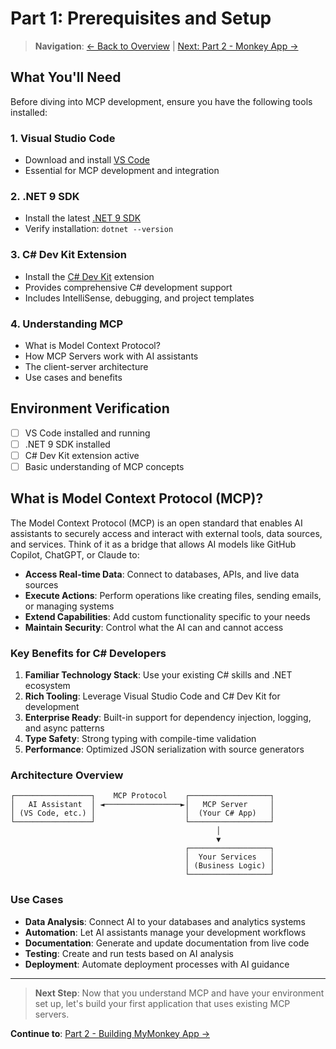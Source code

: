 # Part 1: Prerequisites and Setup

> **Navigation**: [← Back to Overview](README.md) | [Next: Part 2 - Monkey App →](part2-monkey-app.md)

## What You'll Need
Before diving into MCP development, ensure you have the following tools installed:

### 1. Visual Studio Code
- Download and install [VS Code](https://code.visualstudio.com/)
- Essential for MCP development and integration

### 2. .NET 9 SDK
- Install the latest [.NET 9 SDK](https://dotnet.microsoft.com/download/dotnet/9.0)
- Verify installation: `dotnet --version`

### 3. C# Dev Kit Extension
- Install the [C# Dev Kit](https://marketplace.visualstudio.com/items?itemName=ms-dotnettools.csdevkit) extension
- Provides comprehensive C# development support
- Includes IntelliSense, debugging, and project templates

### 4. Understanding MCP
- What is Model Context Protocol?
- How MCP Servers work with AI assistants
- The client-server architecture
- Use cases and benefits

## Environment Verification
- [ ] VS Code installed and running
- [ ] .NET 9 SDK installed
- [ ] C# Dev Kit extension active
- [ ] Basic understanding of MCP concepts

## What is Model Context Protocol (MCP)?

The Model Context Protocol (MCP) is an open standard that enables AI assistants to securely access and interact with external tools, data sources, and services. Think of it as a bridge that allows AI models like GitHub Copilot, ChatGPT, or Claude to:

- **Access Real-time Data**: Connect to databases, APIs, and live data sources
- **Execute Actions**: Perform operations like creating files, sending emails, or managing systems
- **Extend Capabilities**: Add custom functionality specific to your needs
- **Maintain Security**: Control what the AI can and cannot access

### Key Benefits for C# Developers

1. **Familiar Technology Stack**: Use your existing C# skills and .NET ecosystem
2. **Rich Tooling**: Leverage Visual Studio Code and C# Dev Kit for development
3. **Enterprise Ready**: Built-in support for dependency injection, logging, and async patterns
4. **Type Safety**: Strong typing with compile-time validation
5. **Performance**: Optimized JSON serialization with source generators

### Architecture Overview

```
┌─────────────────┐    MCP Protocol    ┌──────────────────┐
│   AI Assistant  │ ◄─────────────────►│   MCP Server     │
│ (VS Code, etc.) │                    │  (Your C# App)   │
└─────────────────┘                    └──────────────────┘
                                              │
                                              ▼
                                       ┌──────────────────┐
                                       │  Your Services   │
                                       │ (Business Logic) │
                                       └──────────────────┘
```

### Use Cases

- **Data Analysis**: Connect AI to your databases and analytics systems
- **Automation**: Let AI assistants manage your development workflows
- **Documentation**: Generate and update documentation from live code
- **Testing**: Create and run tests based on AI analysis
- **Deployment**: Automate deployment processes with AI guidance

---

> **Next Step**: Now that you understand MCP and have your environment set up, let's build your first application that uses existing MCP servers.

**Continue to**: [Part 2 - Building MyMonkey App →](part2-monkey-app.md)
